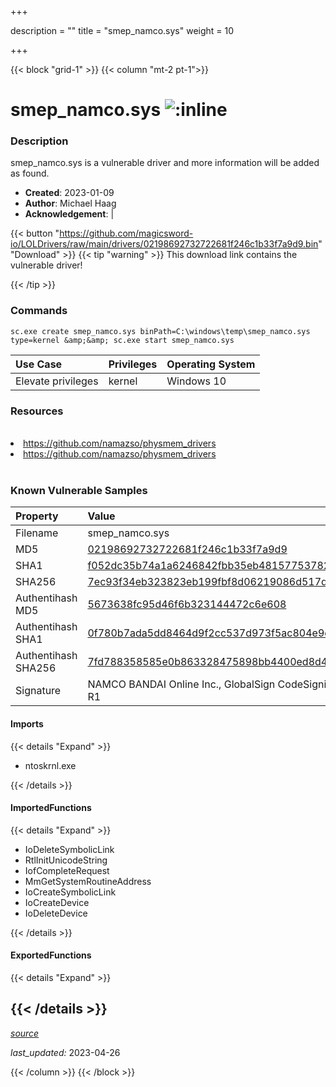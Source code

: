 +++

description = ""
title = "smep_namco.sys"
weight = 10

+++


{{< block "grid-1" >}}
{{< column "mt-2 pt-1">}}


# smep_namco.sys ![:inline](/images/twitter_verified.png) 


### Description

smep_namco.sys is a vulnerable driver and more information will be added as found.

- **Created**: 2023-01-09
- **Author**: Michael Haag
- **Acknowledgement**:  | [](https://twitter.com/)

{{< button "https://github.com/magicsword-io/LOLDrivers/raw/main/drivers/02198692732722681f246c1b33f7a9d9.bin" "Download" >}}
{{< tip "warning" >}}
This download link contains the vulnerable driver!

{{< /tip >}}

### Commands

```
sc.exe create smep_namco.sys binPath=C:\windows\temp\smep_namco.sys type=kernel &amp;&amp; sc.exe start smep_namco.sys
```

| Use Case | Privileges | Operating System | 
|:---- | ---- | ---- |
| Elevate privileges | kernel | Windows 10 |

### Resources
<br>
<li><a href=" https://github.com/namazso/physmem_drivers"> https://github.com/namazso/physmem_drivers</a></li>
<li><a href="https://github.com/namazso/physmem_drivers">https://github.com/namazso/physmem_drivers</a></li>
<br>

### Known Vulnerable Samples

| Property           | Value |
|:-------------------|:------|
| Filename           | smep_namco.sys |
| MD5                | [02198692732722681f246c1b33f7a9d9](https://www.virustotal.com/gui/file/02198692732722681f246c1b33f7a9d9) |
| SHA1               | [f052dc35b74a1a6246842fbb35eb481577537826](https://www.virustotal.com/gui/file/f052dc35b74a1a6246842fbb35eb481577537826) |
| SHA256             | [7ec93f34eb323823eb199fbf8d06219086d517d0e8f4b9e348d7afd41ec9fd5d](https://www.virustotal.com/gui/file/7ec93f34eb323823eb199fbf8d06219086d517d0e8f4b9e348d7afd41ec9fd5d) |
| Authentihash MD5   | [5673638fc95d46f6b323144472c6e608](https://www.virustotal.com/gui/search/authentihash%253A5673638fc95d46f6b323144472c6e608) |
| Authentihash SHA1  | [0f780b7ada5dd8464d9f2cc537d973f5ac804e9c](https://www.virustotal.com/gui/search/authentihash%253A0f780b7ada5dd8464d9f2cc537d973f5ac804e9c) |
| Authentihash SHA256| [7fd788358585e0b863328475898bb4400ed8d478466d1b7f5cc0252671456cc8](https://www.virustotal.com/gui/search/authentihash%253A7fd788358585e0b863328475898bb4400ed8d478466d1b7f5cc0252671456cc8) |
| Signature         | NAMCO BANDAI Online Inc., GlobalSign CodeSigning CA - G2, GlobalSign Root CA - R1   |


#### Imports
{{< details "Expand" >}}
* ntoskrnl.exe

{{< /details >}}
#### ImportedFunctions
{{< details "Expand" >}}
* IoDeleteSymbolicLink
* RtlInitUnicodeString
* IofCompleteRequest
* MmGetSystemRoutineAddress
* IoCreateSymbolicLink
* IoCreateDevice
* IoDeleteDevice

{{< /details >}}
#### ExportedFunctions
{{< details "Expand" >}}

{{< /details >}}
-----



[*source*](https://github.com/magicsword-io/LOLDrivers/tree/main/yaml/smep_namco.yaml)

*last_updated:* 2023-04-26








{{< /column >}}
{{< /block >}}
